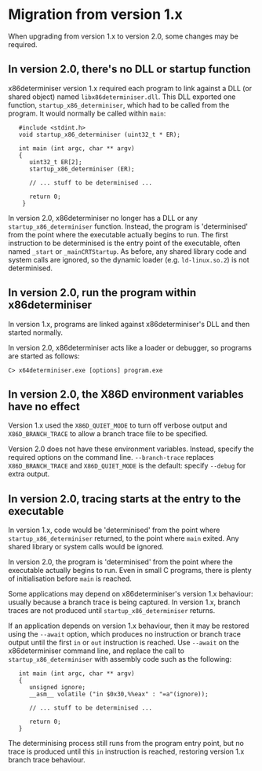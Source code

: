 # Migration from version 1.x

When upgrading from version 1.x to version 2.0, some changes
may be required.

## In version 2.0, there's no DLL or startup function

x86determiniser version 1.x required each program to link against
a DLL (or shared object) named `libx86determiniser.dll`. This DLL
exported one function, `startup_x86_determiniser`, which had to
be called from the program. It would normally be called within
`main`:

```
   #include <stdint.h>
   void startup_x86_determiniser (uint32_t * ER);

   int main (int argc, char ** argv)
   {
      uint32_t ER[2];
      startup_x86_determiniser (ER);

      // ... stuff to be determinised ...

      return 0;
    }

```

In version 2.0, x86determiniser no longer has a DLL or any
`startup_x86_determiniser` function. Instead, the program is
'determinised' from the point where the executable actually begins
to run. The first instruction to be determinised is the entry point of the
executable, often named `_start` or `_mainCRTStartup`. As before, any
shared library code and system calls are ignored, so the dynamic loader
(e.g. `ld-linux.so.2`) is not determinised. 

## In version 2.0, run the program within x86determiniser

In version 1.x, programs are linked against x86determiniser's DLL
and then started normally.

In version 2.0, x86determiniser acts like a loader or debugger, so programs
are started as follows:

  `C> x64determiniser.exe [options] program.exe`

## In version 2.0, the X86D environment variables have no effect

Version 1.x used the `X86D_QUIET_MODE` to turn off verbose output
and `X86D_BRANCH_TRACE` to allow a branch trace file to be specified.

Version 2.0 does not have these environment variables. Instead,
specify the required options on the command line. `--branch-trace`
replaces `X86D_BRANCH_TRACE` and `X86D_QUIET_MODE` is the default:
specify `--debug` for extra output.

## In version 2.0, tracing starts at the entry to the executable

In version 1.x, code would be 'determinised' from the point where 
`startup_x86_determiniser` returned, to the point where `main` exited.
Any shared library or system calls would be ignored. 

In version 2.0, the program is
'determinised' from the point where the executable actually begins
to run. Even in small C programs, there is plenty of initialisation 
before `main` is reached.

Some applications may depend on x86determiniser's version 1.x behaviour:
usually because a branch trace is being captured.
In version 1.x, branch traces are not produced until
`startup_x86_determiniser` returns.

If an application depends on version 1.x behaviour, then it may be
restored using the `--await` option, which produces no instruction
or branch trace output until the first `in` or `out` instruction
is reached. Use `--await` on the x86determiniser command line,
and replace the call to `startup_x86_determiniser` with assembly code
such as the following:
  
```
   int main (int argc, char ** argv)
   {
      unsigned ignore;
      __asm__ volatile ("in $0x30,%%eax" : "=a"(ignore));

      // ... stuff to be determinised ...

      return 0;
   }
```   

The determinising process still runs from the program entry point,
but no trace is produced until this `in` instruction is reached,
restoring version 1.x branch trace behaviour.



